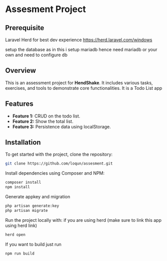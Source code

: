 # Assesment Project

## Prerequisite
Laravel Herd for best dev experience
https://herd.laravel.com/windows

setup the database as in this i setup mariadb hence need mariadb or your own and need to configure db

## Overview

This is an assessment project for **HendShake**. It includes various tasks, exercises, and tools to demonstrate core functionalities. It is a Todo List app

## Features

- **Feature 1:** CRUD on the todo list.
- **Feature 2:** Show the total list.
- **Feature 3:** Persistence data using localStorage.

## Installation

To get started with the project, clone the repository:

```bash
git clone https://github.com/loqun/assesment.git

```
Install dependencies using Composer and NPM:

```bash
composer install
npm install
```

Generate appkey and migration
```bash
php artisan generate:key
php artisan migrate
```

Run the project locally with:
if you are using herd (make sure to link this app using herd link) 
```bash
herd open 
```


If you want to build just run 
```bash
npm run build
```


